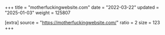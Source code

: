 +++
title = "motherfuckingwebsite.com"
date = "2022-03-22"
updated = "2025-01-03"
weight = 125807

[extra]
source = "https://motherfuckingwebsite.com/"
ratio = 2
size = 123
+++

